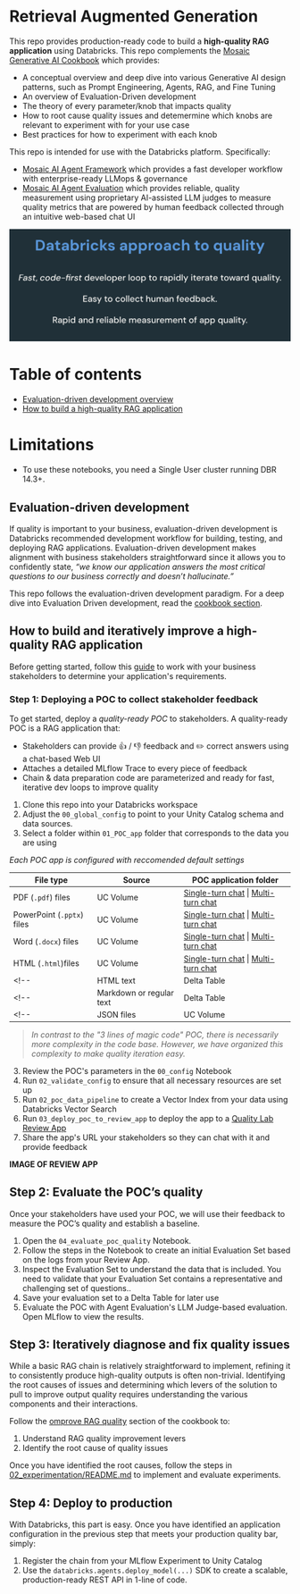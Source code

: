 
# Retrieval Augmented Generation
This repo provides production-ready code to build a **high-quality RAG application** using Databricks.  This repo complements the  [Mosaic Generative AI Cookbook]() which provides:
  - A conceptual overview and deep dive into various Generative AI design patterns, such as Prompt Engineering, Agents, RAG, and Fine Tuning
  - An overview of Evaluation-Driven development
  - The theory of every parameter/knob that impacts quality
  - How to root cause quality issues and detemermine which knobs are relevant to experiment with for your use case
  - Best practices for how to experiment with each knob

This repo is intended for use with the Databricks platform.  Specifically:
- [Mosaic AI Agent Framework]() which provides a fast developer workflow with enterprise-ready LLMops & governance
- [Mosaic AI Agent Evaluation]() which provides reliable, quality measurement using proprietary AI-assisted LLM judges to measure quality metrics that are powered by human feedback collected through an intuitive web-based chat UI

![Alt text](./dbxquality.png)

# Table of contents

- [Evaluation-driven development overview](#evaluation-driven-development)
- [How to build a high-quality RAG application](#how-to-build-and-iteratively-improve-a-high-quality-RAG-application)

# Limitations

- To use these notebooks, you need a Single User cluster running DBR 14.3+.

## Evaluation-driven development

If quality is important to your business, evaluation-driven development is Databricks recommended development workflow for building, testing, and deploying RAG applications.  Evaluation-driven development makes alignment with business stakeholders straightforward since it allows you to confidently state, *“we know our application answers the most critical questions to our business correctly and doesn’t hallucinate.”*

This repo follows the evaluation-driven development paradigm.  For a deep dive into Evaluation Driven development, read the [cookbook section]().

## How to build and iteratively improve a high-quality RAG application

Before getting started, follow this [guide]() to work with your business stakeholders to determine your application's requirements.

### Step 1: Deploying a POC to collect stakeholder feedback

To get started, deploy a *quality-ready POC* to stakeholders.  A quality-ready POC is a RAG application that:
- Stakeholders can provide 👍 / 👎 feedback and ✏️ correct answers using a chat-based Web UI 
- Attaches a detailed MLflow Trace to every piece of feedback
- Chain & data preparation code are parameterized and ready for fast, iterative dev loops to improve quality

1. Clone this repo into your Databricks workspace
2. Adjust the `00_global_config` to point to your Unity Catalog schema and data sources.
2. Select a folder within `01_POC_app` folder that corresponds to the data you are using

*Each POC app is configured with reccomended default settings*

| File type                        | Source            | POC application folder |
|----------------------------------|-------------------|------------------------|
| PDF (`.pdf`) files                        |   UC Volume                |        [Single-turn chat]()        \|  [Multi-turn chat]()        |
| PowerPoint (`.pptx`) files                 |       UC Volume            |         [Single-turn chat]()        \|  [Multi-turn chat]()        |
| Word (`.docx`) files                       |    UC Volume               |         [Single-turn chat]()        \|  [Multi-turn chat]()        |
| HTML (`.html`)files                     |    UC Volume               |               [Single-turn chat]()        \|  [Multi-turn chat]()        |
<!-- | HTML text                     |    Delta Table               |               [Single-turn chat]()        \|  [Multi-turn chat]()        | -->
<!-- | Markdown or regular text         |        Delta Table           |            [Single-turn chat]()        \|  [Multi-turn chat]()        | -->
<!-- | JSON files        |         UC Volume          |          [Single-turn chat]()        \|  [Multi-turn chat]()        | -->

> *In contrast to the "3 lines of magic code" POC, there is necessarily more complexity in the code base. However, we have organized this complexity to make quality iteration easy.*

3. Review the POC's parameters in the `00_config` Notebook
4. Run `02_validate_config` to ensure that all necessary resources are set up
4. Run `02_poc_data_pipeline` to create a Vector Index from your data using Databricks Vector Search
5. Run `03_deploy_poc_to_review_app` to deploy the app to a [Quality Lab Review App]()
6. Share the app's URL your stakeholders so they can chat with it and provide feedback

**IMAGE OF REVIEW APP**

## Step 2: Evaluate the POC’s quality

Once your stakeholders have used your POC, we will use their feedback to measure the POC’s quality and establish a baseline.

1. Open the `04_evaluate_poc_quality` Notebook.
2. Follow the steps in the Notebook to create an initial Evaluation Set based on the logs from your Review App.
3. Inspect the Evaluation Set to understand the data that is included.  You need to validate that your Evaluation Set contains a representative and challenging set of questions..
4. Save your evaluation set to a Delta Table for later use
5. Evaluate the POC with Agent Evaluation's LLM Judge-based evaluation.  Open MLflow to view the results.

## Step 3: Iteratively diagnose and fix quality issues

While a basic RAG chain is relatively straightforward to implement, refining it to consistently produce high-quality outputs is often non-trivial. Identifying the root causes of issues and determining which levers of the solution to pull to improve output quality requires understanding the various components and their interactions.

Follow the [omprove RAG quality]() section of the cookbook to:
1. Understand RAG quality improvement levers
2. Identify the root cause of quality issues

Once you have identified the root causes, follow the steps in [02_experimentation/README.md](02_experimentation/README.md) to implement and evaluate experiments.

## Step 4: Deploy to production

With Databricks, this part is easy.  Once you have identified an application configuration in the previous step that meets your production quality bar, simply:
1. Register the chain from your MLflow Experiment to Unity Catalog
2. Use the `databricks.agents.deploy_model(...)` SDK to create a scalable, production-ready REST API in 1-line of code.
